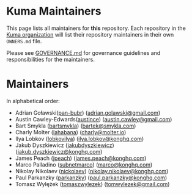 # Kuma Maintainers

This page lists all maintainers for **this**
repository. Each repository in the [Kuma organization](https://github.com/kumahq/) will
list their repository maintainers in their own `OWNERS.md` file.

Please see [GOVERNANCE.md](GOVERNANCE.md) for governance guidelines and responsibilities for the maintainers.

# Maintainers

In alphabetical order:

- Adrian Goławski([pan-bubr](https://github.com/pan-bubr)) (adrian.golawski@gmail.com)
- Austin Cawley-Edwards([austince](https://github.com/austince)) (austin.cawley@gmail.com)
- Bart Smykla ([bartsmykla](https://github.com/bartsmykla)) (bartek@smykla.com)
- Charly Molter ([lahabana](https://github.com/lahabana)) (charly@molter.io)
- Ilya Lobkov ([lobkovilya](https://github.com/lobkovilya)) (ilya.lobkov@konghq.com)
- Jakub Dyszkiewicz ([jakubdyszkiewicz](https://github.com/jakubdyszkiewicz)) (jakub.dyszkiewicz@konghq.com)
- James Peach ([jpeach](https://github.com/jpeach)) (james.peach@konghq.com)
- Marco Palladino ([subnetmarco](https://github.com/subnetmarco)) (marco@konghq.com)
- Nikolay Nikolaev ([nickolaev](https://github.com/nickolaev)) (nikolay.nikolaev@konghq.com)
- Paul Parkanzky ([parkanzky](https://github.com/parkanzky)) (paul.parkanzky@konghq.com)
- Tomasz Wylężek ([tomaszwylezek](https://github.com/tomaszwylezek)) (tomwylezek@gmail.com)
